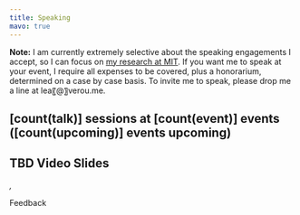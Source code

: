 ```yaml
---
title: Speaking
mavo: true
---
```


**Note:** I am currently extremely selective about the speaking engagements I accept, so I can focus on [my research at MIT](http://lea.verou.me/2014/02/im-going-to-mit/).
If you want me to speak at your event, I require all expenses to be covered, plus a honorarium, determined on a case by case basis.
To invite me to speak, please drop me a line at lea〖@〗verou.me.

<div class="talks" mv-app="" mv-storage="https://github.com/leaverou/leaverou.github.io/data.json">
	<h2>[count(talk)] sessions at [count(event)] events ([count(upcoming)] events upcoming)</h2>
	<div class="mv-bar mv-ui" mv-bar="no-clear"></div>
	<article mv-multiple="" property class="event" mv-order="desc">
		<p class="date"><time property="date"></time></p>
		<div class="content">
			<meta property="upcoming" content="[gt(date, $now)]"/>
			<h2 class="talk" mv-multiple="" property="talk">
				<span property="title" mv-default="">TBD</span>
				<span property="" class="type" mv-edit="#talk-type" mv-editor="#talk-type">
				</span>
				<a property="" class="video" target="_blank" rel="noopener noreferrer">Video</a>
				<a property="" class="slides" target="_blank" rel="noopener noreferrer">Slides</a>
			</h2>
			<p class="venue">
				<a property="url" target="_blank" rel="noopener noreferrer">
					<span property="name"></span>
				</a>
			</p>
			<address class="flag-[country]">
				<span property="city"></span>,
				<span property="country" mv-edit="#countries" mv-editor="#countries"></span>
			</address>
			<p class="comment" property=""></p>
			<p class="comment" style="display: [if(feedback, block, none)]">
				<a property="feedback" target="_blank" rel="noopener noreferrer">Feedback</a>
			</p>
		</div>
	</article>
</div>

<div hidden="" mv-app="" mv-init="https://projects.verou.me/countries.json">
	<select id="countries">
		<option value="online">Online</option>
		<option value="[code]" property="country" mv-multiple="" typeof="">[name]</option>
	</select>
	<select id="talk-type">
		<option selected>Talk</option>
		<option>Keynote</option>
		<option>Workshop</option>
		<option>Panel</option>
		<option>Round Table</option>
		<option>Paper</option>
		<option>Tutorial</option>
	</select>
</div>